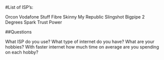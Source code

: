 #List of ISP’s:

Orcon
Vodafone
Stuff Fibre
Skinny
My Republic
Slingshot
Bigpipe
2 Degrees
Spark
Trust Power

##Questions

What ISP do you use?
What type of internet do you have?
What are your hobbies?
With faster internet how much time on average are you spending on each hobby?
